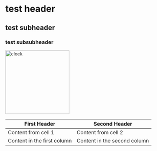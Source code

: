 # test header

## test subheader

### test subsubheader

<img src="https://cdn.pixabay.com/photo/2013/07/13/13/24/clock-160966_960_720.png" alt="clock" style="width: 200px;"/>

First Header | Second Header
------------ | -------------
Content from cell 1 | Content from cell 2
Content in the first column | Content in the second column
